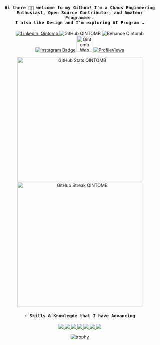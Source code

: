 <h4 align="center"><samp> Hi there 👋🏾  welcome to my Github! I'm a Chaos Engineering Enthusiast, Open Source Contributor, and Amateur Programmer.
  <br>
  I also like Design and I'm exploring AI Program ☁️ </samp></h4>


<p align="center" dir="auto">
  <!-- Social Media -->
  <a href="https://www.linkedin.com/in/qintmb/" target="_blank">
  <img src="https://img.shields.io/badge/-LinkedIn-blue?style=flat-square&logo=linkedin&logoColor=white" 
       alt="LinkedIn: Qintomb">
</a>
  <a href="https://github.com/qintmb" style="text-decoration:none;">
    <img src="https://img.shields.io/github/followers/qintmb?label=Qintomb&style=social" 
         alt="GitHub QINTOMB" 
         style="max-width: 100%;">
  </a>
  <a href="https://be.net/qintomb" style="text-decoration:none;" target="_blank">
    <img src="https://img.shields.io/badge/-Qintomb-1769ff?style=flat-square&logo=behance&logoColor=white" 
         alt="Behance Qintomb" 
         style="max-width: 100%;">
  </a>
<a href="https://www.instagram.com/qintomb/" rel="nofollow"><img src="https://camo.githubusercontent.com/66884d01129f7e45326198a953d27ae332fa283e2d8f7ff061e7e6738e992bfb/68747470733a2f2f696d672e736869656c64732e696f2f62616467652f2d496e7374616772616d2d6534343035663f7374796c653d666c61742d737175617265266c6f676f3d496e7374616772616d266c6f676f436f6c6f723d7768697465266c696e6b3d68747470733a2f2f7777772e696e7374616772616d2e636f6d2f726f7368616e6a617972616a2f" alt="Instagram Badge" data-canonical-src="https://img.shields.io/badge/-Instagram-e4405f?style=flat-square&amp;logo=Instagram&amp;logoColor=white&amp;link=https://www.instagram.com/qintomb/" style="max-width: 100%;"></a>
  
<a href="https://qintomb.qzz.io" rel="nofollow" target="_blank">
  <img src="https://framerusercontent.com/images/8rCZlFSngi2ZZx65oWKYGiKZ4.png?scale-down-to=512" 
       alt="Qintomb Web" 
       style="width: 50px; height: auto; max-width: 100%;">
</a>
<a href="https://komarev.com/ghpvc/?username=qintmb" rel="nofollow"><img src="https://camo.githubusercontent.com/aeb622cad95f012aeba7b790256372ba72ab5559e8a854d6c0ff458c61d91e59/68747470733a2f2f6b6f6d617265762e636f6d2f67687076632f3f757365726e616d653d6173686c65796d6176657269636b7326636f6c6f723d726564267374796c653d666c6174" alt="ProfileViews" data-canonical-src="https://komarev.com/ghpvc/?username=qintmb&amp;color=red&amp;style=flat" style="max-width: 100%;"></a>

<p align="center" dir="auto">
  <!-- GitHub Stats -->
  <a target="_blank" rel="noopener noreferrer nofollow" href="https://github.com/qintmb">
    <img src="https://github-readme-stats.vercel.app/api?username=qintmb&show_icons=true&theme=dark" 
         width="400" 
         alt="GitHub Stats QINTOMB">
  </a>

  <!-- GitHub Streak Stats -->
  <a target="_blank" rel="noopener noreferrer nofollow" href="https://github.com/qintmb">
    <img src="https://github-readme-streak-stats.herokuapp.com?user=qintmb&theme=dark&hide_border=true" 
         width="400" 
         alt="GitHub Streak QINTOMB">
  </a>
</p>

<p align="center" dir="auto">
<h4 align="center"><samp>⚡️ Skills & Knowlegde that I have Advancing </samp></h4>

<p align="center"> 
  <a href="https://www.adobe.com/products/photoshop.html" target="_blank">
    <img src="https://img.shields.io/badge/adobe%20photoshop%20-%2331A8FF.svg?&style=for-the-badge&logo=adobe%20photoshop&logoColor=white">
  </a>
  
   <a href="https://www.adobe.com/products/illustrator.html" target="_blank">
    <img src="https://img.shields.io/badge/adobe%20illustrator%20-%23FF9A00.svg?&style=for-the-badge&logo=adobe%20illustrator&logoColor=white">
  </a>

  <a href="https://developer.mozilla.org/en-US/docs/Glossary/HTML5" target="_blank">
    <img src="https://img.shields.io/badge/html5%20-%23E34F26.svg?&style=for-the-badge&logo=html5&logoColor=white">
  </a>

  <a href="https://developer.mozilla.org/en-US/docs/Web/CSS" target="_blank">
    <img src="https://img.shields.io/badge/css3%20-%231572B6.svg?&style=for-the-badge&logo=css3&logoColor=white">
  </a>

  <a href="https://nodejs.org" target="_blank">
    <img src="https://img.shields.io/badge/node.js%20-%2343853D.svg?&style=for-the-badge&logo=node.js&logoColor=white">
  </a>

  <a href="https://developer.mozilla.org/en-US/docs/Web/JavaScript" target="_blank">
    <img src="https://img.shields.io/badge/javascript%20-%23323330.svg?&style=for-the-badge&logo=javascript&logoColor=%23F7DF1E">
  </a>

  <a href="https://git-scm.com" target="_blank">
    <img src="https://img.shields.io/badge/git%20-%23F05033.svg?&style=for-the-badge&logo=git&logoColor=white">
  </a>
</p>

<p align="center">
  <a href="https://github.com/qintmb/github-profile-trophy">
    <img src="https://github-profile-trophy.vercel.app/?username=qintmb&theme=onedark&row=1&column=8" alt="trophy" />
  </a>
</p>
